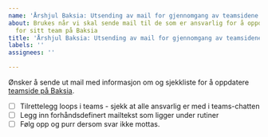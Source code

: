 ```yaml
---
name: 'Årshjul Baksia: Utsending av mail for gjennomgang av teamsidene på Baksia'
about: Brukes når vi skal sende mail til de som er ansvarlig for å oppdatere innhold
  for sitt team på Baksia
title: 'Årshjul Baksia: Utsending av mail for gjennomgang av teamsidene på Baksia'
labels: ''
assignees: ''

---
```


Ønsker å sende ut mail med informasjon om og sjekkliste for å oppdatere [teamside på Baksia](https://baksia.digdir.no/teams/). 

- [ ] Tilrettelegg loops i teams - sjekk at alle ansvarlig er med i teams-chatten
- [ ] Legg inn forhåndsdefinert mailtekst som ligger under rutiner
- [ ] Følg opp og purr dersom svar ikke mottas.
